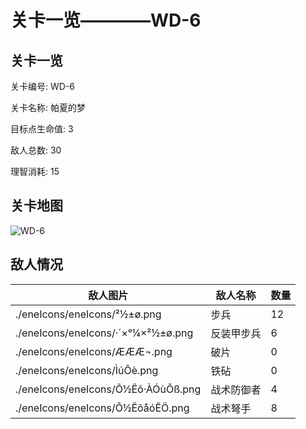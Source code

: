 # 关卡一览————WD-6


## 关卡一览

关卡编号: WD-6

关卡名称: 帕夏的梦

目标点生命值: 3

敌人总数: 30

理智消耗: 15


## 关卡地图
![WD-6](./oprMap/WD-6.png)

## 敌人情况

| 敌人图片 | 敌人名称 | 数量  |
|---------|-----|-----|
| ./eneIcons/eneIcons/²½±ø.png| 步兵  |   12  |
| ./eneIcons/eneIcons/·´×°¼×²½±ø.png| 反装甲步兵  |   6  |
| ./eneIcons/eneIcons/ÆÆÆ¬.png| 破片  |   0  |
| ./eneIcons/eneIcons/ÌúÕè.png| 铁砧  |   0  |
| ./eneIcons/eneIcons/Õ½Êõ·ÀÓùÕß.png| 战术防御者  |   4  |
| ./eneIcons/eneIcons/Õ½ÊõåóÊÖ.png| 战术弩手  |   8  |
